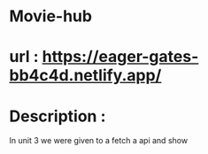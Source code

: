# Movie-hub

# url : https://eager-gates-bb4c4d.netlify.app/

# Description :
In unit 3 we were given to a fetch a api  and show

